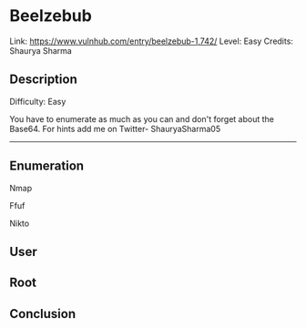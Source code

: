 # Beelzebub

Link: https://www.vulnhub.com/entry/beelzebub-1,742/
Level: Easy
Credits:  Shaurya Sharma

## Description

Difficulty: Easy

You have to enumerate as much as you can and don't forget about the Base64.
For hints add me on
Twitter- ShauryaSharma05

---

## Enumeration

Nmap 

Ffuf

Nikto

## User

## Root

## Conclusion
